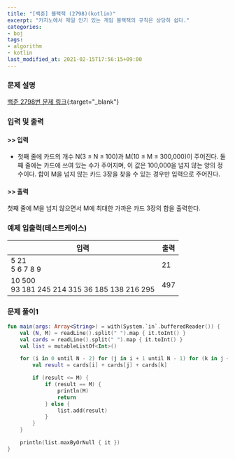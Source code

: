 ```yaml
---
title: "[백준] 블랙잭 (2798)(kotlin)"
excerpt: "카지노에서 제일 인기 있는 게임 블랙잭의 규칙은 상당히 쉽다."
categories:
- boj
tags:
- algorithm
- kotlin
last_modified_at: 2021-02-15T17:56:15+09:00
---
```



### 문제 설명
[백준 2798번 문제 링크](https://www.acmicpc.net/problem/2798#description){:target="_blank"}




### 입력 및 출력
#### >> 입력
* 첫째 줄에 카드의 개수 N(3 ≤ N ≤ 100)과 M(10 ≤ M ≤ 300,000)이 주어진다. 둘째 줄에는 카드에 쓰여 있는 수가 주어지며, 이 값은 100,000을 넘지 않는 양의 정수이다.
합이 M을 넘지 않는 카드 3장을 찾을 수 있는 경우만 입력으로 주어진다.



#### >> 출력
첫째 줄에 M을 넘지 않으면서 M에 최대한 가까운 카드 3장의 합을 출력한다.





### 예제 입출력(테스트케이스)


|입력|출력|
|-----|------|
|5 21<br>5 6 7 8 9|21|
|10 500<br>93 181 245 214 315 36 185 138 216 295|497|




### 문제 풀이1
```kotlin
fun main(args: Array<String>) = with(System.`in`.bufferedReader()) {
    val (N, M) = readLine().split(" ").map { it.toInt() }
    val cards = readLine().split(" ").map { it.toInt() }
    val list = mutableListOf<Int>()

    for (i in 0 until N - 2) for (j in i + 1 until N - 1) for (k in j + 1 until N) {
        val result = cards[i] + cards[j] + cards[k]

        if (result <= M) {
            if (result == M) {
                println(M)
                return
            } else {
                list.add(result)
            }
        }
    }

    println(list.maxByOrNull { it })
}
```